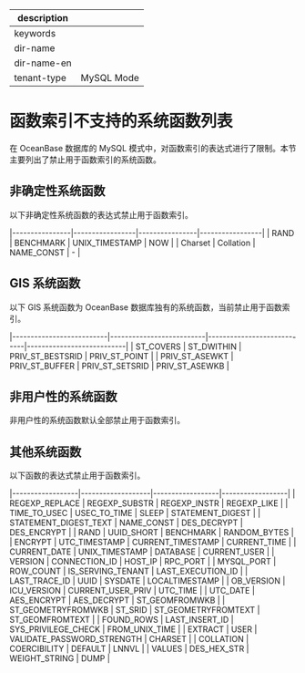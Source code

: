 |description||
|---|---|
|keywords||
|dir-name||
|dir-name-en||
|tenant-type|MySQL Mode|

# 函数索引不支持的系统函数列表

在 OceanBase 数据库的 MySQL 模式中，对函数索引的表达式进行了限制。本节主要列出了禁止用于函数索引的系统函数。

## 非确定性系统函数

以下非确定性系统函数的表达式禁止用于函数索引。

|----------------|-----------------|----------------|-----------------|
| RAND           | BENCHMARK       | UNIX_TIMESTAMP | NOW           |
| Charset        | Collation       | NAME_CONST     | -             |

## GIS 系统函数

以下 GIS 系统函数为 OceanBase 数据库独有的系统函数，当前禁止用于函数索引。

|--------------------------|--------------------------|----------------------------|---------------------------|
| ST_COVERS      | ST_DWITHIN     | PRIV_ST_BESTSRID | PRIV_ST_POINT   |
| PRIV_ST_ASEWKT | PRIV_ST_BUFFER |  PRIV_ST_SETSRID |  PRIV_ST_ASEWKB |

## 非用户性的系统函数

非用户性的系统函数默认全部禁止用于函数索引。

## 其他系统函数

以下函数的表达式禁止用于函数索引。

|------------------|-------------------|------------------|------------------|
|  REGEXP_REPLACE  |  REGEXP_SUBSTR    |  REGEXP_INSTR    |  REGEXP_LIKE     |
|  TIME_TO_USEC    |  USEC_TO_TIME     |  SLEEP           |  STATEMENT_DIGEST  |
|  STATEMENT_DIGEST_TEXT |  NAME_CONST |  DES_DECRYPT     |  DES_ENCRYPT     |
|  RAND            |  UUID_SHORT       |  BENCHMARK       |  RANDOM_BYTES    |
|  ENCRYPT         |  UTC_TIMESTAMP    |  CURRENT_TIMESTAMP  |  CURRENT_TIME  |
|  CURRENT_DATE    |  UNIX_TIMESTAMP   |  DATABASE        |  CURRENT_USER    |
|  VERSION         |  CONNECTION_ID    |  HOST_IP         |  RPC_PORT      |
|  MYSQL_PORT      |  ROW_COUNT        |  IS_SERVING_TENANT   |  LAST_EXECUTION_ID    |
|  LAST_TRACE_ID   |  UUID             |  SYSDATE             |  LOCALTIMESTAMP  |
|  OB_VERSION      |  ICU_VERSION      |  CURRENT_USER_PRIV   |  UTC_TIME     |
|  UTC_DATE        |  AES_ENCRYPT      |  AES_DECRYPT         |  ST_GEOMFROMWKB  |
|  ST_GEOMETRYFROMWKB |  ST_SRID       |  ST_GEOMETRYFROMTEXT |  ST_GEOMFROMTEXT  |
|  FOUND_ROWS      |  LAST_INSERT_ID   |  SYS_PRIVILEGE_CHECK |  FROM_UNIX_TIME  |
|  EXTRACT         |  USER             |  VALIDATE_PASSWORD_STRENGTH |  CHARSET  |
|  COLLATION       |  COERCIBILITY     |  DEFAULT             |  LNNVL           |
|  VALUES          |  DES_HEX_STR      |  WEIGHT_STRING       |  DUMP            |
